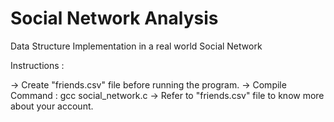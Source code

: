 # Social Network Analysis
 Data Structure Implementation in a real world Social Network


Instructions :

-> Create "friends.csv" file before running the program.
-> Compile Command : gcc social_network.c
-> Refer to "friends.csv" file to know more about your account.
